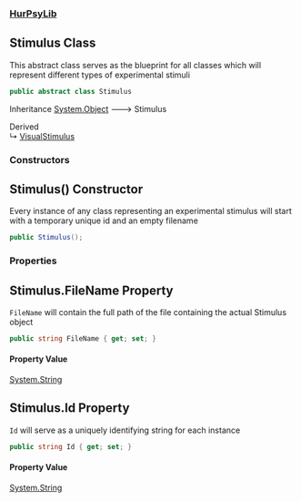 ### [HurPsyLib](HurPsyLib.md 'HurPsyLib')

## Stimulus Class

This abstract class serves as the blueprint for all classes which will represent different types of experimental stimuli

```csharp
public abstract class Stimulus
```

Inheritance [System.Object](https://docs.microsoft.com/en-us/dotnet/api/System.Object 'System.Object') &#129106; Stimulus

Derived  
&#8627; [VisualStimulus](HurPsyLib.VisualStimulus.md 'HurPsyLib.VisualStimulus')
### Constructors

<a name='HurPsyLib.Stimulus.Stimulus()'></a>

## Stimulus() Constructor

Every instance of any class representing an experimental stimulus will start with a temporary unique id and an empty filename

```csharp
public Stimulus();
```
### Properties

<a name='HurPsyLib.Stimulus.FileName'></a>

## Stimulus.FileName Property

`FileName` will contain the full path of the file containing the actual Stimulus object

```csharp
public string FileName { get; set; }
```

#### Property Value
[System.String](https://docs.microsoft.com/en-us/dotnet/api/System.String 'System.String')

<a name='HurPsyLib.Stimulus.Id'></a>

## Stimulus.Id Property

`Id` will serve as a uniquely identifying string for each instance

```csharp
public string Id { get; set; }
```

#### Property Value
[System.String](https://docs.microsoft.com/en-us/dotnet/api/System.String 'System.String')